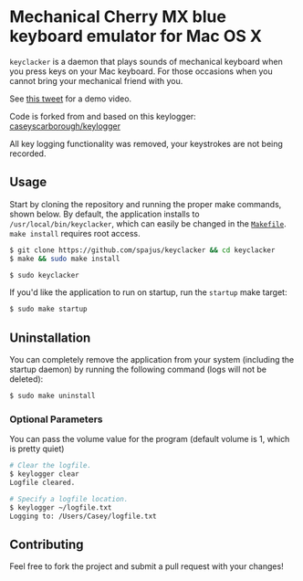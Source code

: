 # Mechanical Cherry MX blue keyboard emulator for Mac OS X

`keyclacker` is a daemon that plays sounds of mechanical keyboard when you
press keys on your Mac keyboard. For those occasions when you cannot bring your
mechanical friend with you.

See [this tweet](https://twitter.com/TheRealSpajus/status/888009860788473856)
for a demo video.

Code is forked from and based on this keylogger:
[caseyscarborough/keylogger](https://github.com/caseyscarborough/keylogger)

All key logging functionality was removed, your keystrokes are not being
recorded.

## Usage

Start by cloning the repository and running the proper make commands, shown
below. By default, the application installs to `/usr/local/bin/keyclacker`,
which can easily be changed in the
[`Makefile`](https://github.com/spajus/keyclacker/blob/master/Makefile).
`make install` requires root access.

```bash
$ git clone https://github.com/spajus/keyclacker && cd keyclacker
$ make && sudo make install
```

```bash
$ sudo keyclacker
```

If you'd like the application to run on startup, run the `startup` make target:

```bash
$ sudo make startup
```

## Uninstallation

You can completely remove the application from your system (including the startup daemon) by running the following command (logs will not be deleted):

```bash
$ sudo make uninstall
```

### Optional Parameters

You can pass the volume value for the program (default volume is 1, which is
pretty quiet)

```bash
# Clear the logfile.
$ keylogger clear
Logfile cleared.

# Specify a logfile location.
$ keylogger ~/logfile.txt
Logging to: /Users/Casey/logfile.txt
```

## Contributing

Feel free to fork the project and submit a pull request with your changes!
